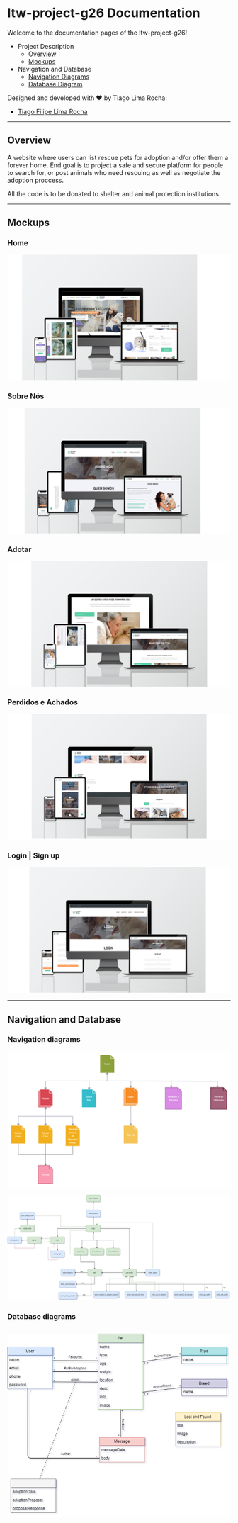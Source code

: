 # ltw-project-g26 Documentation

Welcome to the documentation pages of the ltw-project-g26!

* Project Description
  * [Overview](#Overview)
  * [Mockups](#Mockups)
* Navigation and Database
  * [Navigation Diagrams](#Navigation-diagrams)
  * [Database Diagram](#Database-diagrams)

Designed and developed with ♥ by Tiago Lima Rocha:
* [Tiago Filipe Lima Rocha](https://github.com/SnarkyTohgo)

--- 

## Overview 
A website where users can list rescue pets for adoption and/or offer them a forever home. End goal is to project a safe and secure platform for people to search for, or post animals who need rescuing as well as negotiate the adoption proccess. 

All the code is to be donated to shelter and animal protection institutions.

--- 

## Mockups

### Home

![Site Map](img/home-mockup.png)

### Sobre Nós

![Site Map](img/about-mockup.png)


### Adotar

![Site Map](img/adopt-mockup.png)


### Perdidos e Achados

![Site Map](img/lost-and-found-mockup.png)


### Login | Sign up

![Site Map](img/login-signup-mockup.png)



--- 

## Navigation and Database

### Navigation diagrams

![Site Map](img/site-map.png)

![Site Map](img/site-navigation.png)

### Database diagrams

![Database UML](img/database-uml.png)
--- 
